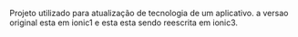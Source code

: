 Projeto utilizado para atualização de tecnologia de um aplicativo.
a versao original esta em ionic1 e esta esta sendo reescrita em ionic3.
